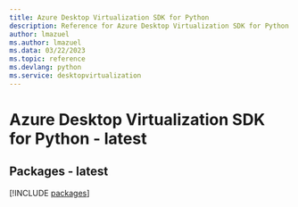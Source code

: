 ```yaml
---
title: Azure Desktop Virtualization SDK for Python
description: Reference for Azure Desktop Virtualization SDK for Python
author: lmazuel
ms.author: lmazuel
ms.data: 03/22/2023
ms.topic: reference
ms.devlang: python
ms.service: desktopvirtualization
---
```

# Azure Desktop Virtualization SDK for Python - latest
## Packages - latest
[!INCLUDE [packages](desktop-virtualization-index.md)]